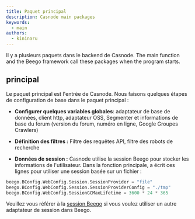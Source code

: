 ```yaml
---
title: Paquet principal
description: Casnode main packages
keywords:
  - main
authors:
  - kininaru
---
```


Il y a plusieurs paquets dans le backend de Casnode. The main function and the Beego framework call these packages when the program starts.

## principal

Le paquet principal est l'entrée de Casnode. Nous faisons quelques étapes de configuration de base dans le paquet principal :

* **Configurer quelques variables globales**: adaptateur de base de données, client http, adaptateur OSS, Segmenter et informations de base du forum (version du forum, numéro en ligne, Google Groupes Crawlers)

* **Définition des filtres :** Filtre des requêtes API, filtre des robots de recherche

* **Données de session :** Casnode utilise la session Beego pour stocker les informations de l'utilisateur. Dans la fonction principale, a écrit ces lignes pour utiliser une session basée sur un fichier :

```go
beego.BConfig.WebConfig.Session.SessionProvider = "file"
beego.BConfig.WebConfig.Session.SessionProviderConfig = "./tmp"
beego.BConfig.WebConfig.SessionGCMaxLifetime = 3600 * 24 * 365
```

Veuillez vous référer à la [session Beego](https://beego.me/docs/mvc/controller/session.md) si vous voulez utiliser un autre adaptateur de session dans Beego.